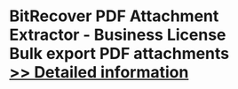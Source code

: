 # BitRecover PDF Attachment Extractor - Business License<br />Bulk export PDF attachments<br />[>> Detailed information](https://secure.shareit.com/shareit/product.html?productid=300977137&affiliateid=200057808)